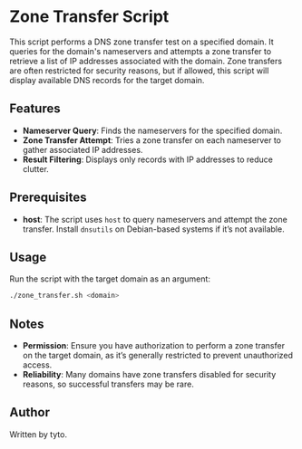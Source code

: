 # Zone Transfer Script

This script performs a DNS zone transfer test on a specified domain. It queries for the domain's nameservers and attempts a zone transfer to retrieve a list of IP addresses associated with the domain. Zone transfers are often restricted for security reasons, but if allowed, this script will display available DNS records for the target domain.

## Features

- **Nameserver Query**: Finds the nameservers for the specified domain.
- **Zone Transfer Attempt**: Tries a zone transfer on each nameserver to gather associated IP addresses.
- **Result Filtering**: Displays only records with IP addresses to reduce clutter.

## Prerequisites

- **host**: The script uses `host` to query nameservers and attempt the zone transfer. Install `dnsutils` on Debian-based systems if it’s not available.

## Usage

Run the script with the target domain as an argument:

```bash
./zone_transfer.sh <domain>
```

## Notes

- **Permission**: Ensure you have authorization to perform a zone transfer on the target domain, as it’s generally restricted to prevent unauthorized access.
- **Reliability**: Many domains have zone transfers disabled for security reasons, so successful transfers may be rare.

## Author

Written by tyto.
